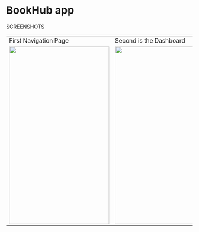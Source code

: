 # BookHub app
SCREENSHOTS

<table>
  <tr>
    <td>First Navigation Page</td>
     <td>Second is the Dashboard</td>
     <td>Third favourates page</td>
     <td>last is profile page</td>
  </tr>
  <tr>
    <td><img src=""C:\Users\ASUS\Downloads\profile_bookhub.png"" width=270 height=480></td>
    <td><img src="![Dashboard](https://github.com/user-attachments/assets/26e95a3b-7784-4319-b78f-6074a1182647)" width=270 height=480></td>
    <td><img src="![favourites_bookhub](https://github.com/user-attachments/assets/19a6071c-f176-415d-a62b-e473000bf301)" width=270 height=480></td>
      <td><img src="![profile_bookhub](https://github.com/user-attachments/assets/1f2ae66e-f1f8-46e7-b8d8-d95bacf329ab)" width=270 height=480></td>
  </tr>
 </table>
